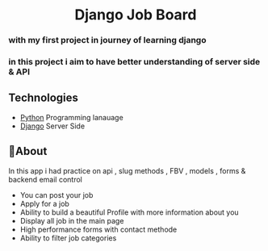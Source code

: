 <h1 align="center">Django Job Board </h1>

### with my first project in journey of learning django 
### in this project i aim to have better understanding of server side & API  

## Technologies
* [Python](https://www.python.org/) Programming lanauage
* [Django](https://www.djangoproject.com/) Server Side

##  📝About 
In this app i had practice on api , slug methods , FBV , models , forms & backend email control

* You can post your job 
* Apply for a job
* Ability to build a beautiful Profile with more information about you
* Display all job in the main page
* High performance forms with contact methode
* Ability to filter job categories 
